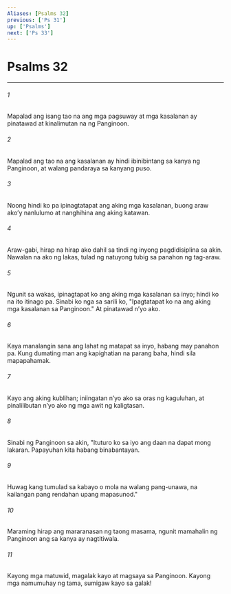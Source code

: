 ```yaml
---
Aliases: [Psalms 32]
previous: ['Ps 31']
up: ['Psalms']
next: ['Ps 33']
---
```

# Psalms 32

***

###### 1
Mapalad ang isang tao na ang mga pagsuway at mga kasalanan ay pinatawad at kinalimutan na ng Panginoon. 

###### 2
Mapalad ang tao na ang kasalanan ay hindi ibinibintang sa kanya ng Panginoon, at walang pandaraya sa kanyang puso. 

###### 3
Noong hindi ko pa ipinagtatapat ang aking mga kasalanan, buong araw akoʼy nanlulumo at nanghihina ang aking katawan. 

###### 4
Araw-gabi, hirap na hirap ako dahil sa tindi ng inyong pagdidisiplina sa akin. Nawalan na ako ng lakas, tulad ng natuyong tubig sa panahon ng tag-araw. 

###### 5
Ngunit sa wakas, ipinagtapat ko ang aking mga kasalanan sa inyo; hindi ko na ito itinago pa. Sinabi ko nga sa sarili ko, "Ipagtatapat ko na ang aking mga kasalanan sa Panginoon." At pinatawad nʼyo ako. 

###### 6
Kaya manalangin sana ang lahat ng matapat sa inyo, habang may panahon pa. Kung dumating man ang kapighatian na parang baha, hindi sila mapapahamak. 

###### 7
Kayo ang aking kublihan; iniingatan nʼyo ako sa oras ng kaguluhan, at pinalilibutan nʼyo ako ng mga awit ng kaligtasan. 

###### 8
Sinabi ng Panginoon sa akin, "Ituturo ko sa iyo ang daan na dapat mong lakaran. Papayuhan kita habang binabantayan. 

###### 9
Huwag kang tumulad sa kabayo o mola na walang pang-unawa, na kailangan pang rendahan upang mapasunod." 

###### 10
Maraming hirap ang mararanasan ng taong masama, ngunit mamahalin ng Panginoon ang sa kanya ay nagtitiwala. 

###### 11
Kayong mga matuwid, magalak kayo at magsaya sa Panginoon. Kayong mga namumuhay ng tama, sumigaw kayo sa galak!
